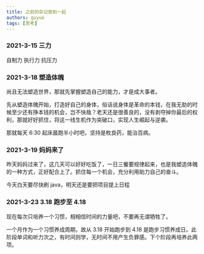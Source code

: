 ```yaml
---
title: 之前的杂记放到一起
authors: guyue
tags: [思考]
---
```


### 2021-3-15 三力

自制力 
执行力
抗压力

### 2021-3-18 塑造体魄

尚且无法塑造世界，那就先掌握塑造自己的能力，才是成大事者。 

先从塑造体魄开始，打造好自己的身体，俗话说身体是革命的本钱，在我无助的时候至少还有挣本钱的机会，岂不快哉？老天还是很善良的，没有剥夺掉你最后的权利，那就好好抓住，将这一线生机作为突破口，实现人生崛起与逆袭。

那就每天 6:30 起床晨跑半小时吧，坚持是枚良药，能治百病。

### 2021-3-19 妈妈来了

昨天妈妈过来了，这几天可以好好吃饭了，一日三餐要规律起来，也是我塑造体魄的一种方式，正好配合上了。抓住每一个机会，充分利用助力自己的奋斗。

今天白天要尽快刷 java，明天还是要把项目提上日程

### 2021-3-23 3.18 跑步至 4.18

现在每次只培养一个习惯，相相信时间的力量吧，不要再无谓牺牲了。

一个月作为一个习惯养成周期，故从 3.18 开始跑步到 4.18 是跑步习惯养成日。此阶段单词和听力次之，有时间则学，无时间不用产生负罪感。下个阶段再培养此两项。
